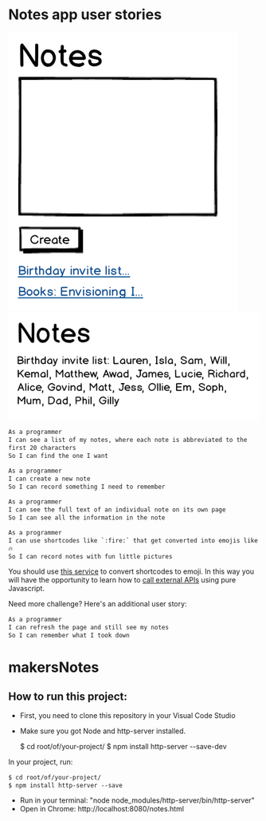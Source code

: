 # Notes app user stories

![Notes app home page mockup](images/notes-home-page-mock-up.png)
![Notes app note page mockup](images/notes-note-page-mock-up.png)

```
As a programmer
I can see a list of my notes, where each note is abbreviated to the first 20 characters
So I can find the one I want
```

```
As a programmer
I can create a new note
So I can record something I need to remember
```

```
As a programmer
I can see the full text of an individual note on its own page
So I can see all the information in the note
```

```
As a programmer
I can use shortcodes like `:fire:` that get converted into emojis like 🔥
So I can record notes with fun little pictures
```

You should use [this service](https://makers-emojify.herokuapp.com) to convert
shortcodes to emoji. In this way you will have the opportunity to learn how to
[call external APIs](../pills/calling_apis_in_javascript.md) using pure Javascript.

Need more challenge? Here's an additional user story:

```
As a programmer
I can refresh the page and still see my notes
So I can remember what I took down
```
# makersNotes

## How to run this project:
* First, you need to clone this repository in your Visual Code Studio
* Make sure you got Node and http-server installed.

    $ cd root/of/your-project/
    $ npm install http-server --save-dev

In your project, run:

    $ cd root/of/your-project/
    $ npm install http-server --save

* Run in your terminal: "node node_modules/http-server/bin/http-server"
* Open in Chrome: http://localhost:8080/notes.html
